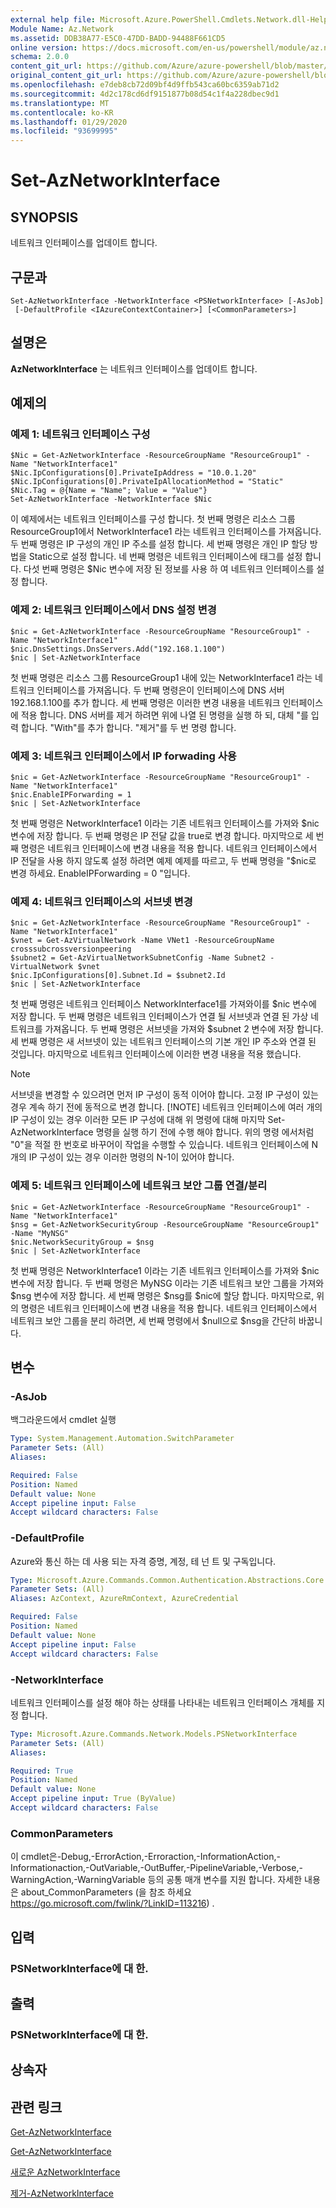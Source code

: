 ```yaml
---
external help file: Microsoft.Azure.PowerShell.Cmdlets.Network.dll-Help.xml
Module Name: Az.Network
ms.assetid: DDB38A77-E5C0-47DD-BADD-94488F661CD5
online version: https://docs.microsoft.com/en-us/powershell/module/az.network/set-aznetworkinterface
schema: 2.0.0
content_git_url: https://github.com/Azure/azure-powershell/blob/master/src/Network/Network/help/Set-AzNetworkInterface.md
original_content_git_url: https://github.com/Azure/azure-powershell/blob/master/src/Network/Network/help/Set-AzNetworkInterface.md
ms.openlocfilehash: e7deb8cb72d09bf4d9ffb543ca60bc6359ab71d2
ms.sourcegitcommit: 4d2c178cd6df9151877b08d54c1f4a228dbec9d1
ms.translationtype: MT
ms.contentlocale: ko-KR
ms.lasthandoff: 01/29/2020
ms.locfileid: "93699995"
---
```

# Set-AzNetworkInterface

## SYNOPSIS
네트워크 인터페이스를 업데이트 합니다.

## 구문과

```
Set-AzNetworkInterface -NetworkInterface <PSNetworkInterface> [-AsJob]
 [-DefaultProfile <IAzureContextContainer>] [<CommonParameters>]
```

## 설명은
**AzNetworkInterface** 는 네트워크 인터페이스를 업데이트 합니다.

## 예제의

### 예제 1: 네트워크 인터페이스 구성
```
$Nic = Get-AzNetworkInterface -ResourceGroupName "ResourceGroup1" -Name "NetworkInterface1"
$Nic.IpConfigurations[0].PrivateIpAddress = "10.0.1.20"
$Nic.IpConfigurations[0].PrivateIpAllocationMethod = "Static"
$Nic.Tag = @{Name = "Name"; Value = "Value"}
Set-AzNetworkInterface -NetworkInterface $Nic
```

이 예제에서는 네트워크 인터페이스를 구성 합니다.
첫 번째 명령은 리소스 그룹 ResourceGroup1에서 NetworkInterface1 라는 네트워크 인터페이스를 가져옵니다.
두 번째 명령은 IP 구성의 개인 IP 주소를 설정 합니다.
세 번째 명령은 개인 IP 할당 방법을 Static으로 설정 합니다.
네 번째 명령은 네트워크 인터페이스에 태그를 설정 합니다.
다섯 번째 명령은 $Nic 변수에 저장 된 정보를 사용 하 여 네트워크 인터페이스를 설정 합니다.

### 예제 2: 네트워크 인터페이스에서 DNS 설정 변경
```
$nic = Get-AzNetworkInterface -ResourceGroupName "ResourceGroup1" -Name "NetworkInterface1"
$nic.DnsSettings.DnsServers.Add("192.168.1.100")
$nic | Set-AzNetworkInterface
```

첫 번째 명령은 리소스 그룹 ResourceGroup1 내에 있는 NetworkInterface1 라는 네트워크 인터페이스를 가져옵니다. 두 번째 명령은이 인터페이스에 DNS 서버 192.168.1.100를 추가 합니다. 세 번째 명령은 이러한 변경 내용을 네트워크 인터페이스에 적용 합니다. DNS 서버를 제거 하려면 위에 나열 된 명령을 실행 하 되, 대체 "를 입력 합니다. "With"를 추가 합니다. "제거"를 두 번 명령 합니다.

### 예제 3: 네트워크 인터페이스에서 IP forwading 사용
```
$nic = Get-AzNetworkInterface -ResourceGroupName "ResourceGroup1" -Name "NetworkInterface1"
$nic.EnableIPForwarding = 1
$nic | Set-AzNetworkInterface
```

첫 번째 명령은 NetworkInterface1 이라는 기존 네트워크 인터페이스를 가져와 $nic 변수에 저장 합니다. 두 번째 명령은 IP 전달 값을 true로 변경 합니다. 마지막으로 세 번째 명령은 네트워크 인터페이스에 변경 내용을 적용 합니다. 네트워크 인터페이스에서 IP 전달을 사용 하지 않도록 설정 하려면 예제 예제를 따르고, 두 번째 명령을 "$nic로 변경 하세요. EnableIPForwarding = 0 "입니다.

### 예제 4: 네트워크 인터페이스의 서브넷 변경
```
$nic = Get-AzNetworkInterface -ResourceGroupName "ResourceGroup1" -Name "NetworkInterface1"
$vnet = Get-AzVirtualNetwork -Name VNet1 -ResourceGroupName crosssubcrossversionpeering
$subnet2 = Get-AzVirtualNetworkSubnetConfig -Name Subnet2 -VirtualNetwork $vnet
$nic.IpConfigurations[0].Subnet.Id = $subnet2.Id
$nic | Set-AzNetworkInterface
```

첫 번째 명령은 네트워크 인터페이스 NetworkInterface1를 가져와이를 $nic 변수에 저장 합니다. 두 번째 명령은 네트워크 인터페이스가 연결 될 서브넷과 연결 된 가상 네트워크를 가져옵니다. 두 번째 명령은 서브넷을 가져와 $subnet 2 변수에 저장 합니다. 세 번째 명령은 새 서브넷이 있는 네트워크 인터페이스의 기본 개인 IP 주소와 연결 된 것입니다. 마지막으로 네트워크 인터페이스에 이러한 변경 내용을 적용 했습니다.
>[!NOTE] 
>서브넷을 변경할 수 있으려면 먼저 IP 구성이 동적 이어야 합니다. 고정 IP 구성이 있는 경우 계속 하기 전에 동적으로 변경 합니다. 
>[!NOTE]
>네트워크 인터페이스에 여러 개의 IP 구성이 있는 경우 이러한 모든 IP 구성에 대해 위 명령에 대해 마지막 Set-AzNetworkInterface 명령을 실행 하기 전에 수행 해야 합니다. 위의 명령 에서처럼 "0"을 적절 한 번호로 바꾸어이 작업을 수행할 수 있습니다. 네트워크 인터페이스에 N 개의 IP 구성이 있는 경우 이러한 명령의 N-1이 있어야 합니다.

### 예제 5: 네트워크 인터페이스에 네트워크 보안 그룹 연결/분리
```
$nic = Get-AzNetworkInterface -ResourceGroupName "ResourceGroup1" -Name "NetworkInterface1"
$nsg = Get-AzNetworkSecurityGroup -ResourceGroupName "ResourceGroup1" -Name "MyNSG"
$nic.NetworkSecurityGroup = $nsg
$nic | Set-AzNetworkInterface
```

첫 번째 명령은 NetworkInterface1 이라는 기존 네트워크 인터페이스를 가져와 $nic 변수에 저장 합니다. 두 번째 명령은 MyNSG 이라는 기존 네트워크 보안 그룹을 가져와 $nsg 변수에 저장 합니다. 세 번째 명령은 $nsg를 $nic에 할당 합니다. 마지막으로, 위의 명령은 네트워크 인터페이스에 변경 내용을 적용 합니다. 네트워크 인터페이스에서 네트워크 보안 그룹을 분리 하려면, 세 번째 명령에서 $null으로 $nsg을 간단히 바꿉니다.

## 변수

### -AsJob
백그라운드에서 cmdlet 실행

```yaml
Type: System.Management.Automation.SwitchParameter
Parameter Sets: (All)
Aliases:

Required: False
Position: Named
Default value: None
Accept pipeline input: False
Accept wildcard characters: False
```

### -DefaultProfile
Azure와 통신 하는 데 사용 되는 자격 증명, 계정, 테 넌 트 및 구독입니다.

```yaml
Type: Microsoft.Azure.Commands.Common.Authentication.Abstractions.Core.IAzureContextContainer
Parameter Sets: (All)
Aliases: AzContext, AzureRmContext, AzureCredential

Required: False
Position: Named
Default value: None
Accept pipeline input: False
Accept wildcard characters: False
```

### -NetworkInterface
네트워크 인터페이스를 설정 해야 하는 상태를 나타내는 네트워크 인터페이스 개체를 지정 합니다.

```yaml
Type: Microsoft.Azure.Commands.Network.Models.PSNetworkInterface
Parameter Sets: (All)
Aliases:

Required: True
Position: Named
Default value: None
Accept pipeline input: True (ByValue)
Accept wildcard characters: False
```

### CommonParameters
이 cmdlet은-Debug,-ErrorAction,-Erroraction,-InformationAction,-Informationaction,-OutVariable,-OutBuffer,-PipelineVariable,-Verbose,-WarningAction,-WarningVariable 등의 공통 매개 변수를 지원 합니다. 자세한 내용은 about_CommonParameters (을 참조 하세요 https://go.microsoft.com/fwlink/?LinkID=113216) .

## 입력

### PSNetworkInterface에 대 한.

## 출력

### PSNetworkInterface에 대 한.

## 상속자

## 관련 링크

[Get-AzNetworkInterface](./Get-AzNetworkInterface.md)

[Get-AzNetworkInterface](./Get-AzNetworkInterface.md)

[새로운 AzNetworkInterface](./New-AzNetworkInterface.md)

[제거-AzNetworkInterface](./Remove-AzNetworkInterface.md)
